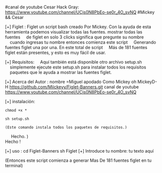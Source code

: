 #canal de youtube Cesar Hack Gray: https://www.youtube.com/channel/UCjs0N8PbEo-se0r_4O_svNQ
#Mickey && Cesar

[+] Figlet :
Figlet un script bash creado Por Mickey.
    Con la ayuda de esta herramienta podemos visualizar todas las fuentes.
    mostrar todas las fuentes
    de figlet en solo 3 clicks significa que pregunte su nombre
    cuando ingresas tu nombre entonces comienza este script
    Generando fuentes figlet una por una. En este total de script
    Más de 181 fuentes figlet están presentes, y esto es muy fácil de usar.

[+] Requisitos:
    Aquí también está disponible otro archivo setup.sh
    simplemente ejecute este setup.sh para instalar todos los requisitos
    paquetes que le ayuda a mostrar las fuentes figlet.

 [+] Acerca del Autor :
     nombre =Miguel apodado Como Mickey oh MickeyD-H
https://github.com/Miickeyy/Figlet-Banners.git
canal de youtube https://www.youtube.com/channel/UCjs0N8PbEo-se0r_4O_svNQ

[+] instalación:
    
    chmod +x *

    sh setup.sh

    (Este comando instala todos los paquetes de requisitos.)
     Hecho. )      
     Hecho !

[+] uso :
    cd Figlet-Banners
    sh Figlet
    [+] Introduce tu nombre: tu texto aquí

   (Entonces este script comienza a generar Mas De 181 fuentes figlet en tu terminal)
